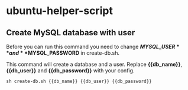 # ubuntu-helper-script

## Create MySQL database with user

Before you can run this command you need to change **$MYSQL\_USER** and **$MYSQL\_PASSWORD** in create-db.sh.

This command will create a database and a user. Replace **{{db\_name}}**, **{{db\_user}}** and **{{db\_password}}** with your config.

`sh create-db.sh {{db_name}} {{db_user}} {{db_password}}`

